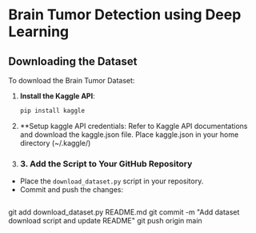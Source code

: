 # Brain Tumor Detection using Deep Learning 
## Downloading the Dataset

To download the Brain Tumor Dataset:

1. **Install the Kaggle API**:
   ```bash
   pip install kaggle

2. **Setup kaggle API credentials:
   Refer to Kaggle API documentations and download the kaggle.json file.
   Place kaggle.json in your home directory (~/.kaggle/)

3. ### 3. **Add the Script to Your GitHub Repository**

- Place the `download_dataset.py` script in your repository.
- Commit and push the changes:
  ```bash
git add download_dataset.py README.md
git commit -m "Add dataset download script and update README"
git push origin main
